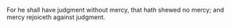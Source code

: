 For he shall have judgment without mercy, that hath shewed no mercy; and mercy rejoiceth against judgment.
